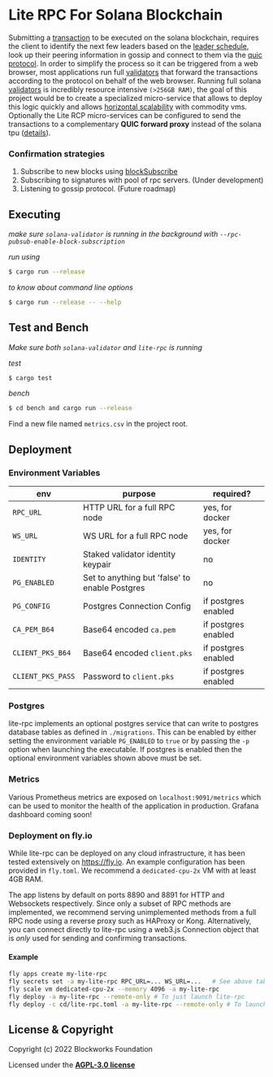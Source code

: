 # Lite RPC For Solana Blockchain 

Submitting a [transaction](https://docs.solana.com/terminology#transaction) to be executed on the solana blockchain,
requires the client to identify the next few leaders based on the
[leader schedule](https://docs.solana.com/terminology#leader-schedule), look up their peering information in gossip and
connect to them via the [quic protocol](https://en.wikipedia.org/wiki/QUIC). In order to simplify the
process so it can be triggered from a web browser, most applications
run full [validators](https://docs.solana.com/terminology#validator) that forward the transactions according to the
protocol on behalf of the web browser. Running full solana [validators](https://docs.solana.com/terminology#validator)
is incredibly resource intensive `(>256GB RAM)`, the goal of this
project would be to create a specialized micro-service that allows
to deploy this logic quickly and allows [horizontal scalability](https://en.wikipedia.org/wiki/Scalability) with
commodity vms. Optionally the Lite RCP micro-services can be configured to send the transactions to a complementary __QUIC forward proxy__ instead of the solana tpu ([details](quic-forward-proxy/README.md)).

### Confirmation strategies

1) Subscribe to new blocks using [blockSubscribe](https://docs.solana.com/developing/clients/jsonrpc-api#blocksubscribe---unstable-disabled-by-default)
2) Subscribing to signatures with pool of rpc servers. (Under development)
3) Listening to gossip protocol. (Future roadmap)

## Executing

*make sure `solana-validator` is running in the background with `--rpc-pubsub-enable-block-subscription`*

*run using*
```bash
$ cargo run --release
```

*to know about command line options*
```bash
$ cargo run --release -- --help
```

## Test and Bench

*Make sure both `solana-validator` and `lite-rpc` is running*

*test*
```bash
$ cargo test
```

*bench*
```bash
$ cd bench and cargo run --release
```

Find a new file named `metrics.csv` in the project root.

## Deployment

### Environment Variables

| env               | purpose                                        | required?           |
| ---------         | ------                                         | ----------          |
| `RPC_URL`         | HTTP URL for a full RPC node                   | yes, for docker     |
| `WS_URL`          | WS URL for a full RPC node                     | yes, for docker     |
| `IDENTITY`        | Staked validator identity keypair              | no                  |
| `PG_ENABLED`      | Set to anything but 'false' to enable Postgres | no                  |
| `PG_CONFIG`       | Postgres Connection Config                     | if postgres enabled |
| `CA_PEM_B64`      | Base64 encoded `ca.pem`                        | if postgres enabled |
| `CLIENT_PKS_B64`  | Base64 encoded `client.pks`                    | if postgres enabled |
| `CLIENT_PKS_PASS` | Password to `client.pks`                       | if postgres enabled |

### Postgres
lite-rpc implements an optional postgres service that can write to postgres database tables as defined
in `./migrations`. This can be enabled by either setting the environment variable `PG_ENABLED` to `true` or by passing the `-p` option when launching the executable. If postgres is enabled then the optional environment variables shown above must be set.

### Metrics
Various Prometheus metrics are exposed on `localhost:9091/metrics` which can be used to monitor the health of the application in production. 
Grafana dashboard coming soon!

### Deployment on fly.io
While lite-rpc can be deployed on any cloud infrastructure, it has been tested extensively on https://fly.io.
An example configuration has been provided in `fly.toml`. We recommend a `dedicated-cpu-2x` VM with at least 4GB RAM.

The app listens by default on ports 8890 and 8891 for HTTP and Websockets respectively. Since only a subset of RPC methods are implemented, we recommend serving unimplemented methods from a full RPC node using a reverse proxy such as HAProxy or Kong. Alternatively, you can connect directly to lite-rpc using a web3.js Connection object that is _only_ used for sending and confirming transactions.

#### Example
```bash
fly apps create my-lite-rpc
fly secrets set -a my-lite-rpc RPC_URL=... WS_URL=...   # See above table for env options
fly scale vm dedicated-cpu-2x --memory 4096 -a my-lite-rpc
fly deploy -a my-lite-rpc --remote-only # To just launch lite-rpc
fly deploy -c cd/lite-rpc.toml -a my-lite-rpc --remote-only # To launch lite-rpc with proxy mode
```

## License & Copyright

Copyright (c) 2022 Blockworks Foundation

Licensed under the **[AGPL-3.0 license](LICENSE)**

